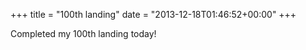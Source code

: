 +++
title = "100th landing"
date = "2013-12-18T01:46:52+00:00"
+++

Completed my 100th landing today!
			